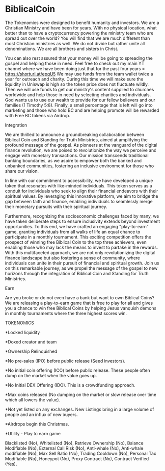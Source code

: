 # BiblicalCoin
The Tokenomics were designed to benefit humanity and investors. We are a Christian Ministry and have been for years. With no physical location, what better than to have a cryptocurrency powering the ministry team who are spread out over the world? You will find that we are much different than most Christian ministries as well. We do not divide but rather unite all denominations. We are all brothers and sisters in Christ. 

You can also rest assured that your money will be going to spreading the gospel and helping those in need. Feel free to check out my main YT channel where we have been doing just that for the past four years = https://shorturl.at/epqU5
We may use funds from the team wallet twice a year for outreach and charity. During this time we will make sure the liquidity in Uniswap is high so the token price does not fluctuate wildly. Then we will use funds to get our ministry's content supplied to churches worldwide and help those in need by selecting charities and individuals.  God wants us to use our wealth to provide for our fellow believers and our families (1 Timothy 5:8). Finally, a small percentage that is left will go into marketing and those who hold BC and are helping promote will be rewarded with Free BC tokens via Airdrop. 
 

Integration

We are thrilled to announce a groundbreaking collaboration between Biblical Coin and Standing for Truth Ministries, aimed at amplifying the profound message of the gospel. As pioneers at the vanguard of the digital finance revolution, we are poised to revolutionize the way we perceive and engage with monetary transactions. Our mission transcends traditional banking boundaries, as we aspire to empower both the banked and unbanked communities, fostering an inclusive environment for those who share our vision.

In line with our commitment to accessibility, we have developed a unique token that resonates with like-minded individuals. This token serves as a conduit for individuals who seek to align their financial endeavors with their spiritual values. By leveraging this innovative platform, we aim to bridge the gap between faith and finance, enabling individuals to seamlessly merge their monetary pursuits with their spiritual journey.

Furthermore, recognizing the socioeconomic challenges faced by many, we have taken deliberate steps to ensure inclusivity extends beyond investment opportunities. To this end, we have crafted an engaging "play-to-earn" game, granting individuals from all walks of life an equal chance to participate in a monthly tournament. This exciting competition offers the prospect of winning free Biblical Coin to the top three achievers, even enabling those who may lack the means to invest to partake in the rewards. With this multifaceted approach, we are not only revolutionizing the digital finance landscape but also fostering a sense of community, where individuals can unite in their pursuit of financial and spiritual growth. Join us on this remarkable journey, as we propel the message of the gospel to new horizons through the integration of Biblical Coin and Standing for Truth Ministries. 

Earn

Are you broke or do not even have a bank but want to own Biblical Coins? We are releasing a play-to-earn game that is free to play for all and gives you a chance to win free Biblical Coins by helping Jesus vanquish demons in monthly tournaments where the three highest scores win.

TOKENOMICS

*Locked liquidity  

*Doxed creator and team 

*Ownership Relinquished 

*No pre-sales (IPO) before public release (Seed investors).  

*No initial coin offering (ICO) before public release. These people often dump on the market when the value goes up. 

*No Initial DEX Offering (IDO). This is a crowdfunding approach.

*Max coins released (No dumping on the market or slow release over time which all lowers the value). 

*Not yet listed on any exchanges. New Listings bring in a large volume of people and an influx of new buyers. 

*Airdrops begin this Christmas.  

*Utility - Play to earn game

 

Blacklisted (No), Whitelisted (No), Retrieve Ownership (No), Balance Modifiable (No), External Call Risk (No), Anti-whale (No), Anti-whale modifiable (No), Max Sell Ratio (No), Trading Cooldown (No), Personal Tax Modifiable (No), Honeypot (No), Proxy Contract (No), Contract Verified (Yes). 
